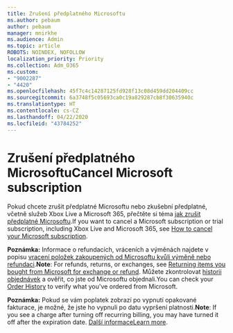 ```yaml
---
title: Zrušení předplatného Microsoftu
ms.author: pebaum
author: pebaum
manager: mnirkhe
ms.audience: Admin
ms.topic: article
ROBOTS: NOINDEX, NOFOLLOW
localization_priority: Priority
ms.collection: Adm_O365
ms.custom:
- "9002287"
- "4420"
ms.openlocfilehash: 45f7c4c14287125fd928f13c08d459dd204409cc
ms.sourcegitcommit: 6a3748f5c05693ca0c19a829287cb8f30635940c
ms.translationtype: HT
ms.contentlocale: cs-CZ
ms.lasthandoff: 04/22/2020
ms.locfileid: "43784252"
---
```

# <a name="cancel-microsoft-subscription"></a><span data-ttu-id="44091-102">Zrušení předplatného Microsoftu</span><span class="sxs-lookup"><span data-stu-id="44091-102">Cancel Microsoft subscription</span></span>

<span data-ttu-id="44091-103">Pokud chcete zrušit předplatné Microsoftu nebo zkušební předplatné, včetně služeb Xbox Live a Microsoft 365, přečtěte si téma [jak zrušit předplatné Microsoftu](https://support.microsoft.com/help/4027815).</span><span class="sxs-lookup"><span data-stu-id="44091-103">If you want to cancel a Microsoft subscription or trial subscription, including Xbox Live and Microsoft 365, see [How to cancel your Microsoft subscription](https://support.microsoft.com/help/4027815).</span></span>

<span data-ttu-id="44091-104">**Poznámka:** Informace o refundacích, vráceních a výměnách najdete v popisu [vracení položek zakoupených od Microsoftu kvůli výměně nebo refundaci](https://support.microsoft.com/help/10558).</span><span class="sxs-lookup"><span data-stu-id="44091-104">**Note**: For refunds, returns, or exchanges, see [Returning items you bought from Microsoft for exchange or refund](https://support.microsoft.com/help/10558).</span></span> <span data-ttu-id="44091-105">Můžete zkontrolovat [historii objednávek](https://account.microsoft.com/billing/orders/) a ověřit, co jste od Microsoftu objednali.</span><span class="sxs-lookup"><span data-stu-id="44091-105">You can check your [Order History](https://account.microsoft.com/billing/orders/) to verify what you've ordered from Microsoft.</span></span> 

<span data-ttu-id="44091-106">**Poznámka:** Pokud se vám poplatek zobrazí po vypnutí opakované fakturace, je možné, že jste ho vypnuli po datu vypršení platnosti.</span><span class="sxs-lookup"><span data-stu-id="44091-106">**Note**: If you see a charge after turning off recurring billing, you may have turned it off after the expiration date.</span></span> <span data-ttu-id="44091-107">[Další informace](https://support.microsoft.com/help/10640)</span><span class="sxs-lookup"><span data-stu-id="44091-107">[Learn more](https://support.microsoft.com/help/10640).</span></span> 

